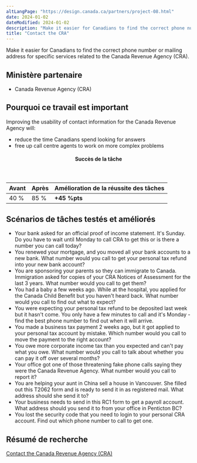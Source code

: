 ```yaml
---
altLangPage: "https://design.canada.ca/partners/project-08.html"
date: 2024-01-02
dateModified: 2024-01-02
description: "Make it easier for Canadians to find the correct phone number or mailing address for specific services related to the Canada Revenue Agency (CRA)."
title: "Contact the CRA"
---
```

<p>Make it easier for Canadians to find the correct phone number or mailing address for specific services related to the Canada Revenue Agency (CRA).</p>
<h2>Ministère partenaire</h2>
<ul>
  <li>Canada Revenue Agency (CRA)</li>
</ul>
<h2>Pourquoi ce travail est important</h2>
<p>Improving the usability of contact information for the Canada Revenue Agency will: </p>
<ul class="lst-spcd">
  <li>reduce the time Canadians spend looking for answers</li>
  <li>free up call centre agents to work on more complex problems</li>
</ul>
<div class="row mrgn-tp-lg mrgn-bttm-lg">
  <div class="col-md-8">
    <div class="panel panel-success">
      <header class="panel-heading">
        <h4 class="panel-title text-center">Succès de la tâche</h4>
      </header>
      <table class="table">
        <thead>
          <tr style="">
            <th scope="col" class="col-md-3">Avant</th>
            <th scope="col" class="col-md-3">Après</th>
            <th scope="col" class="col-md-6">Amélioration de la réussite des tâches</th>
          </tr>
        </thead>
        <tbody>
          <tr>
            <td class="table-smnum">40&nbsp;%</td>
            <td class="table-smnum">85&nbsp;%</td>
            <td class="table-smnum"><span class="text-success"><strong>+45&nbsp;%pts</strong></span></td>
          </tr>
        </tbody>
      </table>
    </div>
  </div>
</div>
<h2>Scénarios de tâches testés et améliorés</h2>
<ul class="lst-spcd">
  <li>Your bank asked for an official proof of income statement. It's Sunday. Do you have to wait until Monday to call CRA to get this or is there a number you can call today?</li>
  <li>You renewed your mortgage, and you moved all your bank accounts to a new bank. What number would you call to get your personal tax refund into your new bank account?</li>
  <li>You are sponsoring your parents so they can immigrate to Canada. Immigration asked for copies of your CRA Notices of Assessment for the last 3 years. What number would you call to get them?</li>
  <li>You had a baby a few weeks ago. While at the hospital, you applied for the Canada Child Benefit but you haven't heard back. What number would you call to find out what to expect?</li>
  <li>You were expecting your personal tax refund to be deposited last week but it hasn't come. You only have a few minutes to call and it's Monday
    - find the best phone number to find out when it will arrive.</li>
  <li>You made a business tax payment 2 weeks ago, but it got applied to your personal tax account by mistake. Which number would you call to move the payment to the right account?</li>
  <li>You owe more corporate income tax than you expected and can't pay what you owe. What number would you call to talk about whether you can pay it off over several months?</li>
  <li>Your office got one of those threatening fake phone calls saying they were the Canada Revenue Agency. What number would you call to report it?</li>
  <li>You are helping your aunt in China sell a house in Vancouver. She filled out this T2062 form and is ready to send it in as registered mail. What address should she send it to?</li>
  <li>Your business needs to send in this RC1 form to get a payroll account. What address should you send it to from your office in Penticton BC?</li>
  <li>You lost the security code that you need to login to your personal CRA account. Find out which phone number to call to get one.</li>
</ul>
<h2>Résumé de recherche</h2>
<p><a href="https://blogue.canada.ca/resumes-recherche/cra-contact-us-research-summary.html">Contact the Canada Revenue Agency (CRA)</a></p>

